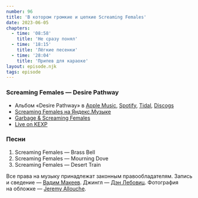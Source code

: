 ```yaml
---
number: 96
title: 'В котором громкие и цепкие Screaming Females'
date: 2023-06-05
chapters:
  - time: '08:58'
    title: 'Не сразу понял'
  - time: '18:15'
    title: 'Лёгкие песенки'
  - time: '28:04'
    title: 'Припев для караоке'
layout: episode.njk
tags: episode
---
```


### Screaming Females — Desire Pathway

- Альбом «Desire Pathway» в
  [Apple Music](https://music.apple.com/album/1644825845),
  [Spotify](https://open.spotify.com/album/4ijKOsVWOcCxMK2Xt2gvLx),
  [Tidal](https://tidal.com/browse/album/248132230),
  [Discogs](https://www.discogs.com/master/2985428)
- [Screaming Females на Яндекс.Музыке](https://music.yandex.com/artist/6563849)
- [Garbage & Screaming Females](https://youtu.be/tOmKGjy-Ct0)
- [Live on KEXP](https://youtu.be/r9h2pTDDyls)

### Песни

1. Screaming Females — Brass Bell
2. Screaming Females — Mourning Dove
3. Screaming Females — Desert Train

Все права на музыку принадлежат законным правообладателям.
Запись и сведение — [Вадим Макеев](https://twitter.com/pepelsbey).
Джингл — [Дэн Лебовиц](https://www.youtube.com/channel/UC38A5qHrlc_Zgua7vL4b96w).
Фотография на обложке — [Jeremy Allouche](https://unsplash.com/photos/YStboKiFPVw).
